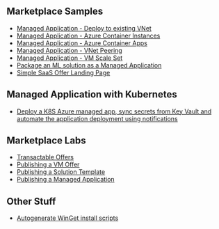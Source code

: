 ## Marketplace Samples
* [Managed Application - Deploy to existing VNet](https://github.com/mormond/azure-managedapp-samples/tree/master/Managed%20Application%20Sample%20Packages/301-existing-vnet)
* [Managed Application - Azure Container Instances](https://github.com/mormond/azure-managedapp-samples/tree/master/Managed%20Application%20Sample%20Packages/301-managed-aci)
* [Managed Application - Azure Container Apps](https://github.com/mormond/azure-managedapp-samples/tree/master/Managed%20Application%20Sample%20Packages/301-managed-container-apps)
* [Managed Application - VNet Peering](https://github.com/mormond/azure-managedapp-samples/tree/master/Managed%20Application%20Sample%20Packages/301-managed-vnet-peering)
* [Managed Application - VM Scale Set](https://github.com/mormond/azure-managedapp-samples/tree/master/Managed%20Application%20Sample%20Packages/301-vmss)
* [Package an ML solution as a Managed Application](https://github.com/mormond/mlfunc)
* [Simple SaaS Offer Landing Page](https://github.com/mormond/marketplace-saas-landing-page)

## Managed Application with Kubernetes
* [Deploy a K8S Azure managed app, sync secrets from Key Vault and automate the application deployment using notifications](https://github.com/mormond/aks-managed-app-testing)

## Marketplace Labs
* [Transactable Offers](https://www.azurecitadel.com/marketplace/)
* [Publishing a VM Offer](https://www.azurecitadel.com/marketplace/vmoffer/)
* [Publishing a Solution Template](https://www.azurecitadel.com/marketplace/azureappst/)
* [Publishing a Managed Application](https://www.azurecitadel.com/marketplace/azureappma/)

## Other Stuff
* [Autogenerate WinGet install scripts](https://github.com/mormond/winget-auto-install)

<!--
**mormond/mormond** is a ✨ _special_ ✨ repository because its `README.md` (this file) appears on your GitHub profile.

Here are some ideas to get you started:

- 🔭 I’m currently working on ...
- 🌱 I’m currently learning ...
- 👯 I’m looking to collaborate on ...
- 🤔 I’m looking for help with ...
- 💬 Ask me about ...
- 📫 How to reach me: ...
- 😄 Pronouns: ...
- ⚡ Fun fact: ...
-->
